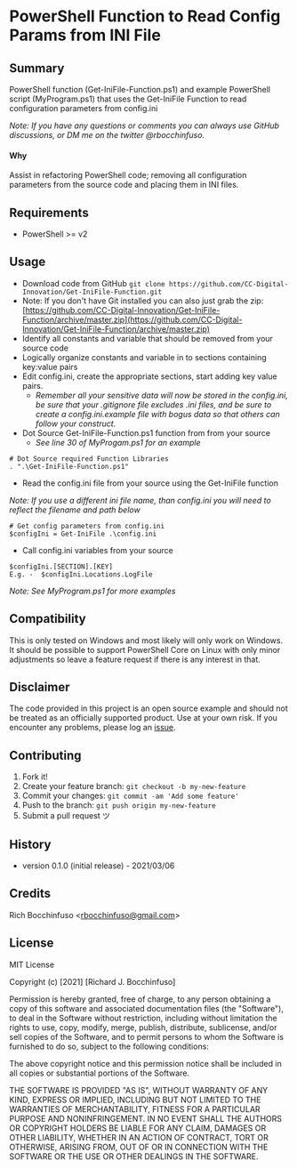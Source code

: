 # PowerShell Function to Read Config Params from INI File

## Summary
PowerShell function (Get-IniFile-Function.ps1) and example PowerShell script (MyProgram.ps1) that uses the Get-IniFile Function to read configuration parameters from config.ini

_Note: If you have any questions or comments you can always use GitHub discussions, or DM me on the twitter @rbocchinfuso._

#### Why
Assist in refactoring PowerShell code; removing all configuration parameters from the source code and placing them in INI files.


## Requirements
- PowerShell >= v2

## Usage
- Download code from GitHub
```git clone https://github.com/CC-Digital-Innovation/Get-IniFile-Function.git```
- Note:  If you don't have Git installed you can also just grab the zip:
[https://github.com/CC-Digital-Innovation/Get-IniFile-Function/archive/master.zip](https://github.com/CC-Digital-Innovation/Get-IniFile-Function/archive/master.zip)
- Identify all constants and variable that should be removed from your source code
- Logically organize constants and variable in to sections containing key:value pairs
- Edit config.ini, create the appropriate sections, start adding key value pairs.
  - _Remember all your sensitive data will now be stored in the config.ini, be sure that your .gitignore file excludes .ini files, and be sure to create a config.ini.example file with bogus data so that others can follow your construct._
- Dot Source Get-IniFile-Function.ps1 function from from your source
  - _See line 30 of MyProgam.ps1 for an example_
```
# Dot Source required Function Libraries
. ".\Get-IniFile-Function.ps1"
```

- Read the config.ini file from your source using the Get-IniFile function

_Note:  If you use a different ini file name, than config.ini you will need to reflect the filename and path below_

```
# Get config parameters from config.ini
$configIni = Get-IniFile .\config.ini
```

- Call config.ini variables from your source

```
$configIni.[SECTION].[KEY]
E.g. - 	$configIni.Locations.LogFile
```
_Note:  See MyProgram.ps1 for more examples_


## Compatibility
This is only tested on Windows and most likely will only work on Windows. It should be possible to support PowerShell Core on Linux with only minor adjustments so leave a feature request if there is any interest in that.

## Disclaimer
The code provided in this project is an open source example and should not be treated as an officially supported product. Use at your own risk. If you encounter any problems, please log an [issue](https://github.com/kylefernandadams/box-powershell-example/issues).


## Contributing
1. Fork it!
2. Create your feature branch: `git checkout -b my-new-feature`
3. Commit your changes: `git commit -am 'Add some feature'`
4. Push to the branch: `git push origin my-new-feature`
5. Submit a pull request ツ

## History
-  version 0.1.0 (initial release) - 2021/03/06

## Credits
Rich Bocchinfuso <<rbocchinfuso@gmail.com>>

## License	
MIT License

Copyright (c) [2021] [Richard J. Bocchinfuso]

Permission is hereby granted, free of charge, to any person obtaining a copy of this software and associated documentation files (the "Software"), to deal in the Software without restriction, including without limitation the rights to use, copy, modify, merge, publish, distribute, sublicense, and/or sell copies of the Software, and to permit persons to whom the Software is furnished to do so, subject to the following conditions:

The above copyright notice and this permission notice shall be included in all copies or substantial portions of the Software.

THE SOFTWARE IS PROVIDED "AS IS", WITHOUT WARRANTY OF ANY KIND, EXPRESS OR IMPLIED, INCLUDING BUT NOT LIMITED TO THE WARRANTIES OF MERCHANTABILITY, FITNESS FOR A PARTICULAR PURPOSE AND NONINFRINGEMENT. IN NO EVENT SHALL THE AUTHORS OR COPYRIGHT HOLDERS BE LIABLE FOR ANY CLAIM, DAMAGES OR OTHER LIABILITY, WHETHER IN AN ACTION OF CONTRACT, TORT OR OTHERWISE, ARISING FROM, OUT OF OR IN CONNECTION WITH THE SOFTWARE OR THE USE OR OTHER DEALINGS IN THE SOFTWARE.